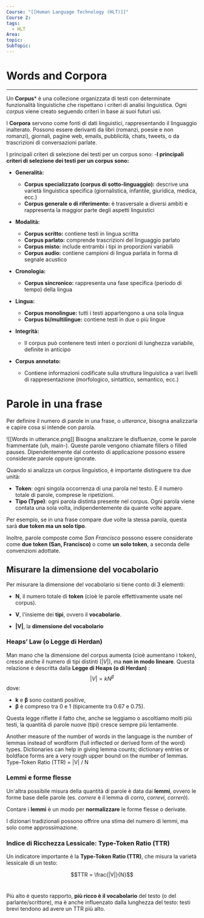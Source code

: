 ```yaml
---
Course: "[[Human Language Technology (HLT)]]"
Course 2: 
tags:
  - HLT
Area: 
topic: 
SubTopic:
---
```

# Words and Corpora
---
Un **Corpus*** è una collezione organizzata di testi con determinate funzionalità linguistiche che rispettano i criteri di analisi linguistica. Ogni *corpus* viene creato seguendo criteri in base ai suoi futuri usi. 

I **Corpora** servono come fonti di dati linguistici, rappresentando il linguaggio inalterato. Possono essere derivanti da libri (romanzi, poesie e non romanzi), giornali, pagine web, emails, pubblicità, chats, tweets, o da trascrizioni di conversazioni parlate.

I principali criteri di selezione dei testi per un corpus sono:
-**I principali criteri di selezione dei testi per un corpus sono:**

- **Generalità:**
    - **Corpus specializzato (corpus di sotto-linguaggio):** descrive una varietà linguistica specifica (giornalistica, infantile, giuridica, medica, ecc.)
    - **Corpus generale o di riferimento:** è trasversale a diversi ambiti e rappresenta la maggior parte degli aspetti linguistici
        
- **Modalità:**
    - **Corpus scritto:** contiene testi in lingua scritta
    - **Corpus parlato:** comprende trascrizioni del linguaggio parlato
    - **Corpus misto:** include entrambi i tipi in proporzioni variabili
    - **Corpus audio:** contiene campioni di lingua parlata in forma di segnale acustico
        
- **Cronologia:**
    - **Corpus sincronico:** rappresenta una fase specifica (periodo di tempo) della lingua
        
- **Lingua:**
    - **Corpus monolingue:** tutti i testi appartengono a una sola lingua
    - **Corpus bi/multilingue:** contiene testi in due o più lingue
        
- **Integrità:**
    - Il corpus può contenere testi interi o porzioni di lunghezza variabile, definite in anticipo
        
- **Corpus annotato:**
    - Contiene informazioni codificate sulla struttura linguistica a vari livelli di rappresentazione (morfologico, sintattico, semantico, ecc.)


# Parole in una frase

Per definire il numero di parole in una frase, o *utterance*, bisogna analizzarla e capire cosa si intende con parola.

![[Words in utterance.png]]
Bisogna analizzare le disfluenze, come le parole frammentate (uh, main-). Queste parole vengono chiamate fillers o filled pauses. Dipendentemente dal contesto di applicazione possono essere considerate parole oppure ignorate. 

Quando si analizza un corpus linguistico, è importante distinguere tra due unità:
- **Token**: ogni singola occorrenza di una parola nel testo. È il numero totale di parole, comprese le ripetizioni.
- **Tipo (Type)**: ogni parola distinta presente nel corpus. Ogni parola viene contata una sola volta, indipendentemente da quante volte appare.
  
Per esempio, se in una frase compare due volte la stessa parola, questa sarà **due token ma un solo tipo**.

Inoltre, parole composte come _San Francisco_ possono essere considerate come **due token (San, Francisco)** o come **un solo token**, a seconda delle convenzioni adottate.

## Misurare la dimensione del vocabolario

Per misurare la dimensione del vocabolario si tiene conto di 3 elementi:
- **N**, il numero totale di **token** (cioè le parole effettivamente usate nel corpus).
    
- **V**, l'insieme dei **tipi**, ovvero il **vocabolario**.
    
- **|V|**, la **dimensione del vocabolario**

### Heaps’ Law (o Legge di Herdan)
Man mano che la dimensione del corpus aumenta (cioè aumentano i token), cresce anche il numero di tipi distinti ($|V|$), ma **non in modo lineare**. Questa relazione è descritta dalla **Legge di Heaps (o di Herdan)** :
$$|V|=kN^\beta$$
dove:

- **k** e **β** sono costanti positive,
- **β** è compreso tra 0 e 1 (tipicamente tra 0.67 e 0.75).

Questa legge riflette il fatto che, anche se leggiamo o ascoltiamo molti più testi, la quantità di parole nuove (tipi) cresce sempre più lentamente.


Another measure of the number of words in the language is the number of lemmas instead of wordform (full inflected or derived form of the word) types. Dictionaries can help in giving lemma counts; dictionary entries or boldface forms are a very rough upper bound on the number of lemmas. Type-Token Ratio (TTR) = |V| / N


### Lemmi e forme flesse
Un'altra possibile misura della quantità di parole è data dai **lemmi**, ovvero le forme base delle parole (es. _correre_ è il lemma di _corro, correvi, correrò_).

Contare i **lemmi** è un modo per **normalizzare** le forme flesse o derivate.

I dizionari tradizionali possono offrire una stima del numero di lemmi, ma solo come approssimazione.

### Indice di Ricchezza Lessicale: Type-Token Ratio (TTR)
Un indicatore importante è la **Type-Token Ratio (TTR)**, che misura la varietà lessicale di un testo:

$$TTR = \frac{|V|}{N}$$​

Più alto è questo rapporto, **più ricco è il vocabolario** del testo (o del parlante/scrittore), ma è anche influenzato dalla lunghezza del testo: testi brevi tendono ad avere un TTR più alto.